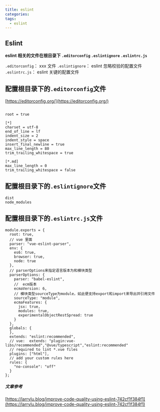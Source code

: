 ```yaml
---
title: eslint
categories:
tags:
  - eslint
---
```


## Eslint

**eslint 相关的文件在根目录下 `.editorconfig` `.eslintignore` `.eslintrc.js`**

`.editorconfig`： xxx 文件
`.eslintignore`： eslint 忽略校验的配置文件
`.eslintrc.js`： eslint 关键的配置文件

## 配置根目录下的`.editorconfig`文件

[https://editorconfig.org/](https://editorconfig.org/)

```

root = true

[*]
charset = utf-8
end_of_line = lf
indent_size = 2
indent_style = space
insert_final_newline = true
max_line_length = 80
trim_trailing_whitespace = true

[*.md]
max_line_length = 0
trim_trailing_whitespace = false
```

## 配置根目录下的`.eslintignore`文件

```
dist
node_modules
```

## 配置根目录下的`.eslintrc.js`文件

```
module.exports = {
  root: true,
  // vue 里面
  parser: "vue-eslint-parser",
  env: {
    es6: true,
    browser: true,
    node: true
  },
  // parserOptions来指定语言版本为和模块类型
  parserOptions: {
    parser: "babel-eslint",
    //  ecm版本
    ecmaVersion: 6,
    // 模块类型sourceType为module，如此便支持export和import来导出并引用文件
    sourceType: "module",
    ecmaFeatures: {
      jsx: true,
      modules: true,
      experimentalObjectRestSpread: true
    }
  },
  globals: {
  },
  extends: "eslint:recommended",
  // vue:  extends: "plugin:vue-libs/recommended","@vue/typescript","eslint:recommended"
  // required to lint *.vue files
  plugins: ["html"],
  // add your custom rules here
  rules: {
    "no-console": "off"
  }
};

```

##### 文章参考

[https://larrylu.blog/improve-code-quality-using-eslint-742cf1f384f1](https://larrylu.blog/improve-code-quality-using-eslint-742cf1f384f1)

